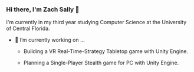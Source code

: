 ### Hi there, I'm Zach Sally 👋

I'm currently in my third year studying Computer Science at the University of Central Florida.

- 🔭 I’m currently working on ...
  
  * Building a VR Real-Time-Strategy Tabletop game with Unity Engine.
    
  * Planning a Single-Player Stealth game for PC with Unity Engine.
    

